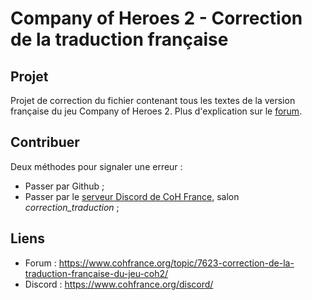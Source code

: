 # Company of Heroes 2 - Correction de la traduction française

Projet
------

Projet de correction du fichier contenant tous les textes de la version française du jeu Company of Heroes 2.
Plus d'explication sur le [forum](https://www.cohfrance.org/topic/7623-correction-de-la-traduction-française-du-jeu-coh2/).

Contribuer
----------

Deux méthodes pour signaler une erreur :
- Passer par Github ;
- Passer par le [serveur Discord de CoH France](https://www.cohfrance.org/discord/), salon *correction_traduction* ;

Liens
-----

- Forum : https://www.cohfrance.org/topic/7623-correction-de-la-traduction-française-du-jeu-coh2/
- Discord : https://www.cohfrance.org/discord/
